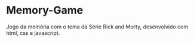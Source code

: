 # Memory-Game
Jogo da memória com o tema da Série Rick and Morty, desenvolvido com html, css e javascript.
